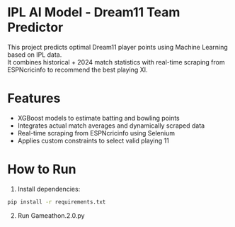# IPL AI Model - Dream11 Team Predictor

This project predicts optimal Dream11 player points using Machine Learning based on IPL data.  
It combines historical + 2024 match statistics with real-time scraping from ESPNcricinfo to recommend the best playing XI.

# Features

-  XGBoost models to estimate batting and bowling points
-  Integrates actual match averages and dynamically scraped data
-  Real-time scraping from ESPNcricinfo using Selenium
-  Applies custom constraints to select valid playing 11

# How to Run

1. Install dependencies:

```bash
pip install -r requirements.txt
```
2. Run Gameathon.2.0.py
